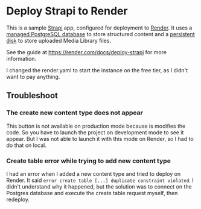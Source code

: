# Deploy Strapi to Render

This is a sample [Strapi](https://strapi.io/) app, configured for deployment to [Render](https://render.com). It uses a [managed PostgreSQL database](https://render.com/docs/databases) to store structured content and a [persistent disk](https://render.com/docs/disks) to store uploaded Media Library files.

See the guide at https://render.com/docs/deploy-strapi for more information.

I changed the render.yaml to start the instance on the free tier, as I didn't want to pay anything.

## Troubleshoot

### The create new content type does not appear

This button is not available on production mode because is modifies the code. So you have to launch the project on development mode to see it appear. But I was not able to launch it with this mode on Render, so I had to do that on local.

### Create table error while trying to add new content type

I had an error when I added a new content type and tried to deploy on Render. It said `error create table [...] duplicate constraint violated`. I didn't understand why it happened, but the solution was to connect on the Postgres database and execute the create table request myself, then redeploy.
